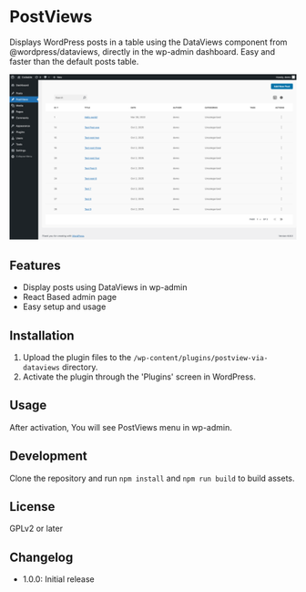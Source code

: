 # PostViews

Displays WordPress posts in a table using the DataViews component from @wordpress/dataviews, directly in the wp-admin dashboard. Easy and faster than the default posts table.

![Plugin Screenshot](screenshots/screenshot-1.png)

## Features
- Display posts using DataViews in wp-admin
- React Based admin page
- Easy setup and usage

## Installation
1. Upload the plugin files to the `/wp-content/plugins/postview-via-dataviews` directory.
2. Activate the plugin through the 'Plugins' screen in WordPress.

## Usage
After activation, You will see PostViews menu in wp-admin.

## Development
Clone the repository and run `npm install` and `npm run build` to build assets.

## License
GPLv2 or later

## Changelog
- 1.0.0: Initial release
